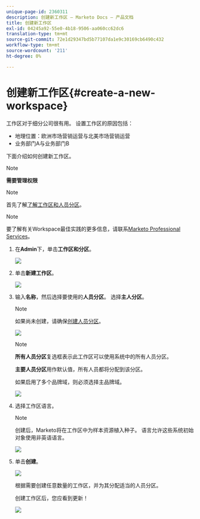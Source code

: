 ```yaml
---
unique-page-id: 2360311
description: 创建新工作区 — Marketo Docs — 产品文档
title: 创建新工作区
exl-id: 04245a92-55e0-4b18-9506-aa060cc62dc6
translation-type: tm+mt
source-git-commit: 72e1d29347bd5b77107da1e9c30169cb6490c432
workflow-type: tm+mt
source-wordcount: '211'
ht-degree: 0%

---
```


# 创建新工作区{#create-a-new-workspace}

工作区对于细分公司很有用。 设置工作区的原因包括：

* 地理位置：欧洲市场营销运营与北美市场营销运营
* 业务部门A与业务部门B

下面介绍如何创建新工作区。

>[!NOTE]
>
>**需要管理权限**

>[!NOTE]
>
>首先了解[了解工作区和人员分区](/help/marketo/product-docs/administration/workspaces-and-person-partitions/understanding-workspaces-and-person-partitions.md)。

>[!NOTE]
>
>要了解有关Workspace最佳实践的更多信息，请联系[Marketo Professional Services](mailto:services@marketo.com)。

1. 在&#x200B;**Admin**&#x200B;下，单击&#x200B;**工作区和分区**。

   ![](assets/image2014-9-17-11-3a59-3a11.png)

1. 单击&#x200B;**新建工作区**。

   ![](assets/two-1.png)

1. 输入&#x200B;**名称**，然后选择要使用的&#x200B;**人员分区**。 选择&#x200B;**主人分区**。

   >[!NOTE]
   >
   >如果尚未创建，请确保[创建人员分区](/help/marketo/product-docs/administration/workspaces-and-person-partitions/create-a-person-partition.md)。

   ![](assets/three-1.png)

   >[!NOTE]
   >
   >**所有人员分区**&#x200B;复选框表示此工作区可以使用系统中的所有人员分区。
   >
   >**主要人员分区**&#x200B;用作默认值，所有人员都将分配到该分区。

   如果启用了多个品牌域，则必须选择主品牌域。

   ![](assets/four-1.png)

1. 选择工作区语言。

   >[!NOTE]
   >
   >创建后，Marketo将在工作区中为样本资源植入种子。 语言允许这些系统初始对象使用非英语语言。

   ![](assets/five.png)

1. 单击&#x200B;**创建**。

   ![](assets/six.png)

   根据需要创建任意数量的工作区，并为其分配适当的人员分区。

   创建工作区后，您应看到更新！

   ![](assets/image2014-9-17-15-3a39-3a10.png)
